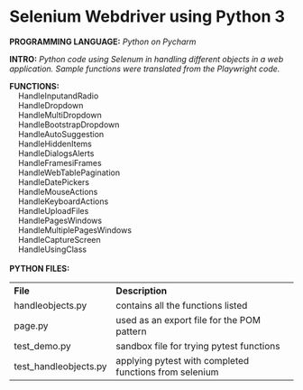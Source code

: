 # Selenium Webdriver using Python 3
**PROGRAMMING LANGUAGE:** *Python on Pycharm*<br />

**INTRO:** *Python code using Selenum in handling different objects in a web application. Sample functions were translated from the Playwright code.*<br /> 

**FUNCTIONS:**<br />
  &nbsp;&nbsp;&nbsp; HandleInputandRadio<br />
  &nbsp;&nbsp;&nbsp; HandleDropdown<br />
  &nbsp;&nbsp;&nbsp; HandleMultiDropdown<br />
  &nbsp;&nbsp;&nbsp; HandleBootstrapDropdown<br />
  &nbsp;&nbsp;&nbsp; HandleAutoSuggestion<br />
  &nbsp;&nbsp;&nbsp; HandleHiddenItems<br />
  &nbsp;&nbsp;&nbsp; HandleDialogsAlerts<br />
  &nbsp;&nbsp;&nbsp; HandleFramesiFrames<br />
  &nbsp;&nbsp;&nbsp; HandleWebTablePagination<br />
  &nbsp;&nbsp;&nbsp; HandleDatePickers<br />
  &nbsp;&nbsp;&nbsp; HandleMouseActions<br />
  &nbsp;&nbsp;&nbsp; HandleKeyboardActions<br />
  &nbsp;&nbsp;&nbsp; HandleUploadFiles<br />
  &nbsp;&nbsp;&nbsp; HandlePagesWindows<br />
  &nbsp;&nbsp;&nbsp; HandleMultiplePagesWindows<br />
  &nbsp;&nbsp;&nbsp; HandleCaptureScreen<br />
  &nbsp;&nbsp;&nbsp; HandleUsingClass<br />
<br />
**PYTHON FILES:**<br />
<table>
  <tr align="left">
    <th>File</th>
    <th>Description</th>
  </tr>
  <tr>
    <td>handleobjects.py</td>
    <td>contains all the functions listed</td>
  </tr>
  <tr>
    <td>page.py</td>
    <td>used as an export file for the POM pattern</td>
  </tr>
  <tr>
    <td>test_demo.py</td>
    <td>sandbox file for trying pytest functions</td>
  </tr> 
  <tr>
    <td>test_handleobjects.py</td>
    <td>applying pytest with completed functions from selenium</td>
  </tr>    
</table>
